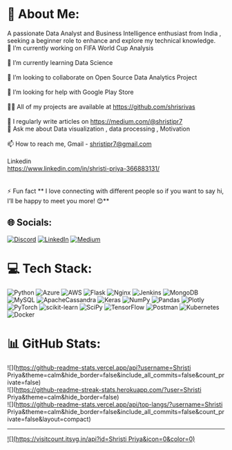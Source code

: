 # 💫 About Me:
 A passionate Data Analyst and Business Intelligence enthusiast from India , seeking a beginner role to enhance and explore my technical knowledge.<br>🔭 I’m currently working on FIFA World Cup Analysis<br><br>🌱 I’m currently learning Data Science<br><br>👯 I’m looking to collaborate on Open Source Data Analytics Project<br><br>🤝 I’m looking for help with Google Play Store<br><br>👨‍💻 All of my projects are available at https://github.com/shrisrivas<br><br>📝 I regularly write articles on https://medium.com/@shristipr7<br>💬 Ask me about Data visualization , data processing , Motivation<br><br>📫 How to reach me, Gmail - shristipr7@gmail.com<br><br>Linkedin<br>https://www.linkedin.com/in/shristi-priya-366883131/<br><br><br>⚡ Fun fact ** I love connecting with different people so if you want to say hi, I’ll be happy to meet you more! 😊**


## 🌐 Socials:
[![Discord](https://img.shields.io/badge/Discord-%237289DA.svg?logo=discord&logoColor=white)](https://discord.gg/shristi#9948) [![LinkedIn](https://img.shields.io/badge/LinkedIn-%230077B5.svg?logo=linkedin&logoColor=white)](https://linkedin.com/in/https://www.linkedin.com/in/shristi-priya-366883131/) [![Medium](https://img.shields.io/badge/Medium-12100E?logo=medium&logoColor=white)](https://medium.com/@https://medium.com/@shristipr7) 

# 💻 Tech Stack:
![Python](https://img.shields.io/badge/python-3670A0?style=for-the-badge&logo=python&logoColor=ffdd54) ![Azure](https://img.shields.io/badge/azure-%230072C6.svg?style=for-the-badge&logo=azure-devops&logoColor=white) ![AWS](https://img.shields.io/badge/AWS-%23FF9900.svg?style=for-the-badge&logo=amazon-aws&logoColor=white) ![Flask](https://img.shields.io/badge/flask-%23000.svg?style=for-the-badge&logo=flask&logoColor=white) ![Nginx](https://img.shields.io/badge/nginx-%23009639.svg?style=for-the-badge&logo=nginx&logoColor=white) ![Jenkins](https://img.shields.io/badge/jenkins-%232C5263.svg?style=for-the-badge&logo=jenkins&logoColor=white) ![MongoDB](https://img.shields.io/badge/MongoDB-%234ea94b.svg?style=for-the-badge&logo=mongodb&logoColor=white) ![MySQL](https://img.shields.io/badge/mysql-%2300f.svg?style=for-the-badge&logo=mysql&logoColor=white) ![ApacheCassandra](https://img.shields.io/badge/cassandra-%231287B1.svg?style=for-the-badge&logo=apache-cassandra&logoColor=white) ![Keras](https://img.shields.io/badge/Keras-%23D00000.svg?style=for-the-badge&logo=Keras&logoColor=white) ![NumPy](https://img.shields.io/badge/numpy-%23013243.svg?style=for-the-badge&logo=numpy&logoColor=white) ![Pandas](https://img.shields.io/badge/pandas-%23150458.svg?style=for-the-badge&logo=pandas&logoColor=white) ![Plotly](https://img.shields.io/badge/Plotly-%233F4F75.svg?style=for-the-badge&logo=plotly&logoColor=white) ![PyTorch](https://img.shields.io/badge/PyTorch-%23EE4C2C.svg?style=for-the-badge&logo=PyTorch&logoColor=white) ![scikit-learn](https://img.shields.io/badge/scikit--learn-%23F7931E.svg?style=for-the-badge&logo=scikit-learn&logoColor=white) ![SciPy](https://img.shields.io/badge/SciPy-%230C55A5.svg?style=for-the-badge&logo=scipy&logoColor=%white) ![TensorFlow](https://img.shields.io/badge/TensorFlow-%23FF6F00.svg?style=for-the-badge&logo=TensorFlow&logoColor=white) ![Postman](https://img.shields.io/badge/Postman-FF6C37?style=for-the-badge&logo=postman&logoColor=white) ![Kubernetes](https://img.shields.io/badge/kubernetes-%23326ce5.svg?style=for-the-badge&logo=kubernetes&logoColor=white) ![Docker](https://img.shields.io/badge/docker-%230db7ed.svg?style=for-the-badge&logo=docker&logoColor=white)
# 📊 GitHub Stats:
![](https://github-readme-stats.vercel.app/api?username=Shristi Priya&theme=calm&hide_border=false&include_all_commits=false&count_private=false)<br/>
![](https://github-readme-streak-stats.herokuapp.com/?user=Shristi Priya&theme=calm&hide_border=false)<br/>
![](https://github-readme-stats.vercel.app/api/top-langs/?username=Shristi Priya&theme=calm&hide_border=false&include_all_commits=false&count_private=false&layout=compact)

---
[![](https://visitcount.itsvg.in/api?id=Shristi Priya&icon=0&color=0)](https://visitcount.itsvg.in)

<!-- Proudly created with GPRM ( https://gprm.itsvg.in ) -->
